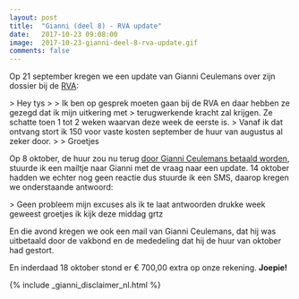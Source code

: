 ```yaml
---
layout: post
title:  "Gianni (deel 8) - RVA update"
date:   2017-10-23 09:08:00
image:  2017-10-23-gianni-deel-8-rva-update.gif
comments: false
---
```

Op 21 september kregen we een update van <span itemscope itemtype="http://schema.org/Person"><span itemprop="givenName">Gianni</span> <span class="hidden" itemprop="familyName">Ceulemans</span></span> 
over zijn dossier bij de [RVA](/blog/2017/10/gianni-deel-6-rva):

<div id="mail-uitbetaling" class="email" itemscope itemtype="http://schema.org/Message">
  <div itemscope itemprop="recipient" itemtype="http://schema.org/Person"><meta itemprop="name" content="Tijs Verkoyen" /></div>
  <div itemscope itemprop="sender" itemtype="http://schema.org/Person"><meta itemprop="name" content="Gianni Ceulemans" /></div>
  <meta itemprop="dateSent" content="2016-09-21T00:00:00" />
  <div itemprop="text" markdown="1">
> Hey tys
> 
> Ik ben op gesprek moeten gaan bij de RVA en daar hebben ze gezegd dat ik mijn uitkering met 
> terugwerkende kracht zal krijgen. Ze schatte toen 1 tot 2 weken waarvan deze week de eerste is. 
> Vanaf ik dat ontvang stort ik 150 voor vaste kosten september de huur van augustus al zeker door.
> 
> Groetjes
  </div>
</div>

Op 8 oktober, de huur zou nu terug [door <span itemscope itemtype="http://schema.org/Person"><span itemprop="givenName">Gianni</span> <span class="hidden" itemprop="familyName">Ceulemans</span></span> betaald worden](/blog/2017/10/gianni-deel-7-ocmw#belofte-oktober), 
stuurde ik een mailtje naar Gianni met de vraag naar een update. 14 oktober hadden we echter nog geen reactie dus stuurde 
ik een SMS, daarop kregen we onderstaande antwoord:

<div class="email" itemscope itemtype="http://schema.org/Message">
  <div itemscope itemprop="recipient" itemtype="http://schema.org/Person"><meta itemprop="name" content="Tijs Verkoyen" /></div>
  <div itemscope itemprop="sender" itemtype="http://schema.org/Person"><meta itemprop="name" content="Gianni Ceulemans" /></div>
  <meta itemprop="dateSent" content="2016-10-14T11:29:00" />
  <div itemprop="text" markdown="1">
> Geen probleem mijn excuses als ik te laat antwoorden drukke week geweest groetjes ik kijk deze middag grtz
  </div>
</div>

En die avond kregen we ook een mail van <span itemscope itemtype="http://schema.org/Person"><span itemprop="givenName">Gianni</span> <span class="hidden" itemprop="familyName">Ceulemans</span></span>, 
dat hij was uitbetaald door de vakbond en de mededeling dat hij de huur van oktober had gestort.

En inderdaad 18 oktober stond er € 700,00 extra op onze rekening. **Joepie!**

{% include _gianni_disclaimer_nl.html %}

